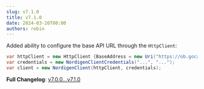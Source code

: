 ```yaml
---
slug: v7.1.0
title: v7.1.0
date: 2024-03-26T00:00
authors: robin
---
```


Added ability to configure the base API URL through the `HttpClient`:

```csharp
var httpClient = new HttpClient {BaseAddress = new Uri("https://ob.gocardless.com/api/v2/")};
var credentials = new NordigenClientCredentials("...", "...");
var client = new NordigenClient(httpClient, credentials);
```

**Full Changelog**: [v7.0.0...v7.1.0](https://github.com/RobinTTY/NordigenApiClient/compare/v7.0.0...v7.1.0)
